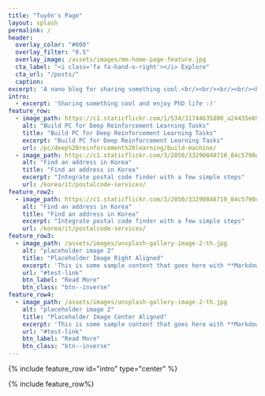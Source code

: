 ```yaml
---
title: "Tuyên's Page"
layout: splash
permalink: /
header:
  overlay_color: "#000"
  overlay_filter: "0.5"
  overlay_image: /assets/images/mm-home-page-feature.jpg
  cta_label: "<i class='fa fa-hand-o-right'></i> Explore"
  cta_url: "/posts/"
  caption:
excerpt: 'A nano blog for sharing something cool.<br/><br/><br/><br/><br/>'
intro: 
  - excerpt: 'Sharing something cool and enjoy PhD life :)'
feature_row:
  - image_path: https://c1.staticflickr.com/1/534/31744635880_a24435e692_h.jpg
    alt: "Build PC for Deep Reinforcement Learning Tasks"
    title: "Build PC for Deep Reinforcement Learning Tasks"
    excerpt: "Build PC for Deep Reinforcement Learning Tasks"
    url: /pc/deep%20reinforcement%20learning/build-machine/
  - image_path: https://c1.staticflickr.com/3/2850/33290848710_84c5790e11_o.png
    alt: "Find an address in Korea"
    title: "Find an address in Korea"
    excerpt: "Integrate postal code finder with a few simple steps"
    url: /korea/it/postalcode-services/
feature_row2:
  - image_path: https://c1.staticflickr.com/3/2850/33290848710_84c5790e11_o.png
    alt: "Find an address in Korea"
    title: "Find an address in Korea"
    excerpt: "Integrate postal code finder with a few simple steps"
    url: /korea/it/postalcode-services/
feature_row3:
  - image_path: /assets/images/unsplash-gallery-image-2-th.jpg
    alt: "placeholder image 2"
    title: "Placeholder Image Right Aligned"
    excerpt: 'This is some sample content that goes here with **Markdown** formatting. Right aligned with `type="right"`'
    url: "#test-link"
    btn_label: "Read More"
    btn_class: "btn--inverse"
feature_row4:
  - image_path: /assets/images/unsplash-gallery-image-2-th.jpg
    alt: "placeholder image 2"
    title: "Placeholder Image Center Aligned"
    excerpt: 'This is some sample content that goes here with **Markdown** formatting. Centered with `type="center"`'
    url: "#test-link"
    btn_label: "Read More"
    btn_class: "btn--inverse"
---
```


{% include feature_row id="intro" type="center" %}

{% include feature_row%}

<!-- {% include feature_row id="feature_row2" type="center" %} -->

<!-- {% include feature_row id="feature_row4" type="center" %} -->